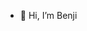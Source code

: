 - 👋 Hi, I’m Benji

<!---
c4882488/c4882488 is a ✨ special ✨ repository because its `README.md` (this file) appears on your GitHub profile.
You can click the Preview link to take a look at your changes.
--->
